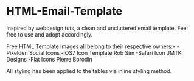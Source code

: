 HTML-Email-Template
===================
Inspired by webdesign tuts, a clean and uncluttered email template. Feel free to use and adopt accordingly.


Free HTML Template
Images all belong to their respective owners:-
-Pixelden Social Icons
-iOS7 Icon Template Rob Sim
-Safari Icon JMTK Designs
-Flat Icons Pierre Borodin

All styling has been applied to the tables via inline styling method. 
